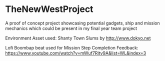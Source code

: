 # TheNewWestProject
A proof of concept project showcasing potential gadgets, ship and mission mechanics which could be present in my final year team project

Environment Asset used: Shanty Town Slums by http://www.dokyo.net

Lofi Boombap beat used for Mission Step Completion Feedback: https://www.youtube.com/watch?v=mWuf7Ritv9A&list=WL&index=3
